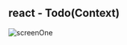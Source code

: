 <h2>react - Todo(Context)</h2>
<img src="https://github.com/sabajiVikas/react/blob/master/context-todo/screenShot/screenOne.png" alt="screenOne" />
